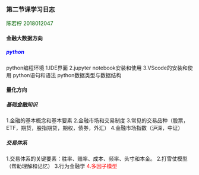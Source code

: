### 第二节课学习日志
<font color= darkgreen> 陈若柠 2018012047 </font>
#### 金融大数据方向
##### <font color=blue>python </font>
python编程环境
1.IDE界面
2.jupyter notebook安装和使用
3.VScode的安装和使用
python语句和语法
python数据类型与数据结构

#### 量化方向
##### 基础金融知识
1.金融的基本概念和基本要素
2.金融市场和交易制度
3.常见的交易品种（股票，ETF，期货，股指期贷，期权，债券，外汇）
4.金融市场指数（沪深，中证）
##### 交易体系
1.交易体系的关键要素：胜率、赔率、成本、频率、头寸和本金。
2.打雪仗模型（帮助理解和记忆）
3.行为金融学
<font color =red>4.多因子模型 </font>
